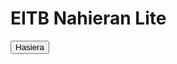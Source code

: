<!DOCTYPE html>
<html lang="es">
<head>
<meta http-equiv="Content-Type" content="text/html; charset=utf-8"/>	
<title>EITB Nahieran Lite</title>
<script src="https://ajax.googleapis.com/ajax/libs/jquery/3.5.1/jquery.min.js"></script>
</head>
<body>
<h1>EITB Nahieran Lite</h1>
<input type='button' onclick='UpdateStatus()' value='Hasiera'/>
<script>
function clearBox(elementID)
{
    document.getElementById(elementID).innerHTML = "";
}

function UpdateStatus()
{
clearBox("diva");
clearBox("menua");
$.getJSON( "http://still-castle-99749.herokuapp.com/program-type-list", function( data ) {
  var items = [];
  var titulua;
  var helbidea;
  
  $.each( data.member, function( key, val ) {
  helbidea=val.title+".html";
  titulua=val.title;
  items.push('<input type="button" onclick="erakutsi(\''+val["@id"]+'\')" value="'+titulua+'"/>');
  });
  
  $( "<p/>", {
    "class": "my-new-list",
    html: items.join( "" )
  }).appendTo( "#menua" );
});
}

function UpdateStatus2(urlea)
{
clearBox("diva");
clearBox("egoera");
var $p = $('<p/>').append('Oraintxe agertuko dira aukerak...');
$p.appendTo($('#egoera'));
$.getJSON( urlea, function( data ) {
	var titulua;
	var deskribapena;
	var resolucion;
	var items = [];

	if(data["@type"]==="Episode")
	{
		$.each( data.formats, function( key, val ) {
			if(val.ext==="mp4")
			{
				resolucion=val.format;
				items.push("<a href='"+val.url+"'>"+resolucion+"</a></br>");
			}
		});
	}
	else
	{
		$.each( data.member, function( key, val ) {
			if(val["@type"]==="Episode")
			{
				titulua=val.title;
				deskribapena=val.description;
				items.push('<input type="button" onclick="UpdateStatus2(\''+val["@id"]+'\')" value="'+titulua+'"/></br><p>'+deskribapena+'</p>');
			}
			else
			{
				titulua=val.title;
				items.push('<input type="button" onclick="UpdateStatus2(\''+val["@id"]+'\')" value="'+titulua+'"/></br>');
			}
		});
	}
	
	$( "<p/>", {
		"class": "my-new-list",
		html: items.join( "" )
	}).appendTo( "#diva" );
});

//kargatuta();
//$( "#egoera" ).empty();
}
</script>
<div id="menua">
</div>
<div id="egoera">
</div>
<div id="diva">
</div>
</body>
</html>
